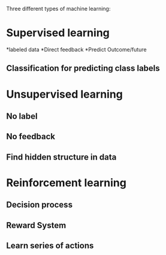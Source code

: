 Three different types of machine learning:
# Supervised learning
*labeled data
*Direct feedback
*Predict Outcome/future

## Classification for predicting class labels

# Unsupervised learning
## No label
## No feedback
## Find hidden structure in data
# Reinforcement learning
## Decision process
## Reward System
## Learn series of actions